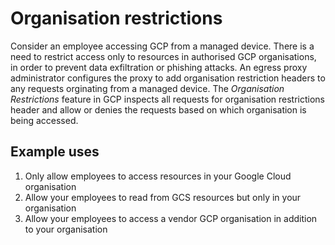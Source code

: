 # Organisation restrictions
Consider an employee accessing GCP from a managed device.
There is a need to restrict access only to resources in authorised GCP organisations, in order to prevent data exfiltration or phishing attacks.
An egress proxy administrator configures the proxy to add organisation restriction headers to any requests orginating from a managed device.
The _Organisation Restrictions_ feature in GCP inspects all requests for organisation restrictions header and allow or denies the requests based on which organisation is being accessed.

## Example uses
1. Only allow employees to access resources in your Google Cloud organisation
1. Allow your employees to read from GCS resources but only in your organisation
1. Allow your employees to access a vendor GCP organisation in addition to your organisation
